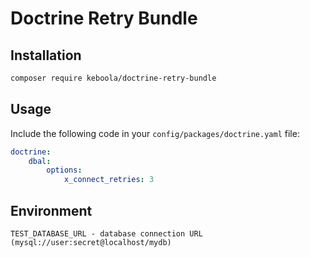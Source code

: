 # Doctrine Retry Bundle

## Installation
```bash
composer require keboola/doctrine-retry-bundle
```

## Usage
Include the following code in your `config/packages/doctrine.yaml` file:

```yaml
doctrine:
    dbal:
        options:
            x_connect_retries: 3
```            
            
## Environment
```
TEST_DATABASE_URL - database connection URL (mysql://user:secret@localhost/mydb)
```
